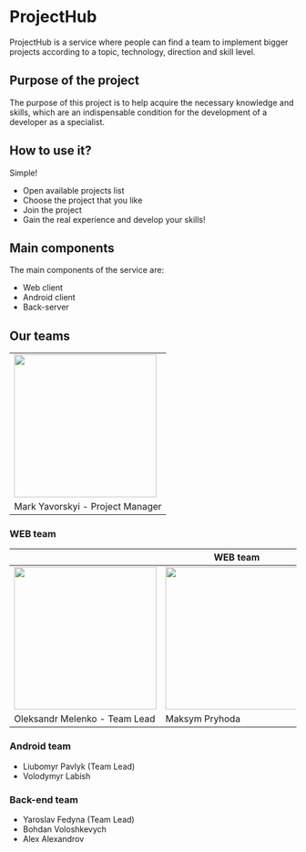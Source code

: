 # ProjectHub
ProjectHub is a service where people can find a team to implement bigger projects according to a topic, technology, direction and skill level.

## Purpose of the project
The purpose of this project is to help acquire the necessary knowledge and skills, which are an indispensable condition for the development of a developer as a specialist.

## How to use it?
Simple!
- Open available projects list
- Choose the project that you like
- Join the project
- Gain the real experience and develop your skills!

## Main components
The main components of the service are:
  - Web client
  - Android client
  - Back-server

## Our teams
<table>
    <tbody>
        <tr>
            <td><img src="https://avatars.githubusercontent.com/u/39382424?v=4"  width="250"></td>
        </tr>
        <tr>
            <td>Mark Yavorskyi - Project Manager</td>
        </tr>
    </tbody>
</table>

### WEB team
<table>
    <tbody>
        <thead>
            <tr>
                <th colspan=3>WEB team</th>
            </tr>
        </thead>
        <tr>
            <td><img src="https://avatars.githubusercontent.com/u/60272414?v=4"  width="250"></td>
            <td><img src="https://avatars.githubusercontent.com/u/90519417?v=4"  width="250"></td>
            <td><img src="https://avatars.githubusercontent.com/u/93792500?v=4"  width="250"></td>
        </tr>
        <tr>
            <td>Oleksandr Melenko - Team Lead</td>
            <td>Maksym Pryhoda</td>
            <td>Sofia Tryasko</td>
        </tr>
    </tbody>
</table>

### Android team
- Liubomyr Pavlyk (Team Lead)
- Volodymyr Labish

### Back-end team
- Yaroslav Fedyna (Team Lead)
- Bohdan Voloshkevych
- Alex Alexandrov
